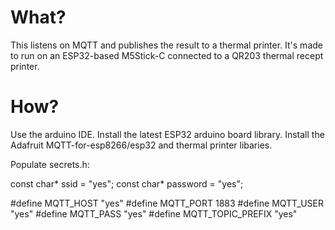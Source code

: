 # What?

This listens on MQTT and publishes the result to a thermal printer. It's made to run on an ESP32-based M5Stick-C connected to a QR203 thermal recept printer.

# How?
Use the arduino IDE.
Install the latest ESP32 arduino board library.
Install the Adafruit MQTT-for-esp8266/esp32 and thermal printer libaries.

Populate secrets.h:

const char* ssid = "yes";
const char* password = "yes";

#define MQTT_HOST "yes"
#define MQTT_PORT 1883
#define MQTT_USER "yes"
#define MQTT_PASS "yes"
#define MQTT_TOPIC_PREFIX "yes"